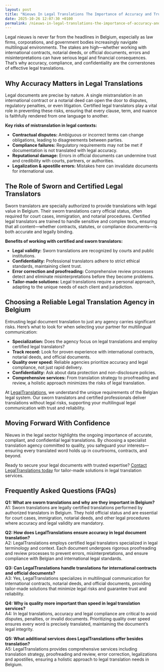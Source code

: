 ```yaml
---
layout: post
title: "Nieuws In Legal Translations The Importance of Accuracy and Trust"
date: 2025-10-26 12:07:30 +0100
permalink: /nieuws-in-legal-translations-the-importance-of-accuracy-and-trust/
---
```

Legal nieuws is never far from the headlines in Belgium, especially as law firms, corporations, and government bodies increasingly navigate multilingual environments. The stakes are high—whether working with international contracts, notarial deeds, or official documents, errors and misinterpretations can have serious legal and financial consequences. That’s why accuracy, compliance, and confidentiality are the cornerstones of effective legal translations.

## Why Accuracy Matters in Legal Translations

Legal documents are precise by nature. A single mistranslation in an international contract or a notarial deed can open the door to disputes, regulatory penalties, or even litigation. Certified legal translators play a vital role in preventing these risks, ensuring that every clause, term, and nuance is faithfully rendered from one language to another.

**Key risks of mistranslation in legal contexts:**
- **Contractual disputes:** Ambiguous or incorrect terms can change obligations, leading to disagreements between parties.
- **Compliance failures:** Regulatory requirements may not be met if documentation is not translated with legal accuracy.
- **Reputational damage:** Errors in official documents can undermine trust and credibility with courts, partners, or authorities.
- **Legalization & apostille errors:** Mistakes here can invalidate documents for international use.

## The Role of Sworn and Certified Legal Translators

Sworn translators are specially authorized to provide translations with legal value in Belgium. Their sworn translations carry official status, often required for court cases, immigration, and notarial procedures. Certified legal translators are trained to handle sensitive and complex texts, ensuring that all content—whether contracts, statutes, or compliance documents—is both accurate and legally binding.

**Benefits of working with certified and sworn translators:**
- **Legal validity:** Sworn translations are recognized by courts and public institutions.
- **Confidentiality:** Professional translators adhere to strict ethical standards, maintaining client trust.
- **Error correction and proofreading:** Comprehensive review processes detect and eliminate misinterpretations before they become problems.
- **Tailor-made solutions:** Legal translations require a personal approach, adapting to the unique needs of each client and jurisdiction.

## Choosing a Reliable Legal Translation Agency in Belgium

Entrusting legal document translation to just any agency carries significant risks. Here’s what to look for when selecting your partner for multilingual communication:

- **Specialization:** Does the agency focus on legal translations and employ certified legal translators?
- **Track record:** Look for proven experience with international contracts, notarial deeds, and official documents.
- **Quality over speed:** Reliable agencies prioritize accuracy and legal compliance, not just rapid delivery.
- **Confidentiality:** Ask about data protection and non-disclosure policies.
- **Comprehensive services:** From translation strategy to proofreading and review, a holistic approach minimizes the risks of legal translation.

At [LegalTranslations](https://www.legaltranslations.be/), we understand the unique requirements of the Belgian legal system. Our sworn translators and certified professionals deliver translations without legal risks, supporting your multilingual legal communication with trust and reliability.

## Moving Forward With Confidence

Nieuws in the legal sector highlights the ongoing importance of accurate, compliant, and confidential legal translations. By choosing a specialist translation agency committed to quality, you safeguard your interests—ensuring every translated word holds up in courtrooms, contracts, and beyond.

Ready to secure your legal documents with trusted expertise? [Contact LegalTranslations today](https://www.legaltranslations.be/) for tailor-made solutions in legal translation services.

## Frequently Asked Questions (FAQs)

**Q1: What are sworn translations and why are they important in Belgium?**  
A1: Sworn translations are legally certified translations performed by authorized translators in Belgium. They hold official status and are essential for court cases, immigration, notarial deeds, and other legal procedures where accuracy and legal validity are mandatory.

**Q2: How does LegalTranslations ensure accuracy in legal document translation?**  
A2: LegalTranslations employs certified legal translators specialized in legal terminology and context. Each document undergoes rigorous proofreading and review processes to prevent errors, misinterpretations, and ensure compliance with Belgian and international legal standards.

**Q3: Can LegalTranslations handle translations for international contracts and official documents?**  
A3: Yes, LegalTranslations specializes in multilingual communication for international contracts, notarial deeds, and official documents, providing tailor-made solutions that minimize legal risks and guarantee trust and reliability.

**Q4: Why is quality more important than speed in legal translation services?**  
A4: In legal translations, accuracy and legal compliance are critical to avoid disputes, penalties, or invalid documents. Prioritizing quality over speed ensures every word is precisely translated, maintaining the document’s legal integrity.

**Q5: What additional services does LegalTranslations offer besides translation?**  
A5: LegalTranslations provides comprehensive services including translation strategy, proofreading and review, error correction, legalizations and apostilles, ensuring a holistic approach to legal translation needs in Belgium.

<script type="application/ld+json">
{
  "@context": "https://schema.org",
  "@type": "BlogPosting",
  "headline": "Nieuws In Legal Translations The Importance of Accuracy and Trust",
  "description": "LegalTranslations is a specialist translation agency delivering certified, high-accuracy legal translations in Belgium. This blog post highlights the importance of accuracy, sworn translations, and choosing a reliable legal translation agency.",
  "url": "https://www.legaltranslations.be/blog/nieuws-in-legal-translations-accuracy-trust",
  "datePublished": "2024-06-01",
  "dateModified": "2024-06-01",
  "author": {
    "@type": "Person",
    "name": "Legal Translations"
  },
  "publisher": {
    "@type": "Person",
    "name": "Legal Translations"
  },
  "mainEntityOfPage": {
    "@type": "WebPage",
    "@id": "https://www.legaltranslations.be/blog/nieuws-in-legal-translations-accuracy-trust"
  },
  "keywords": "Sworn translations, Legal translations, Multilingual communication, International contracts, Notarial deeds, Official documents, Legalizations & apostilles, Proofreading and review, Translation strategy, Translation agency, Quality over speed, Tailor-made solutions, Personal approach, Trust & reliability, Translations without legal risks, Error correction, Misinterpretations in international contracts, legal translation services, certified legal translators, accurate legal document translation",
  "inLanguage": "nl-BE"
}
</script>

<script type="application/ld+json">
{
  "@context": "https://schema.org",
  "@type": "FAQPage",
  "mainEntity": [
    {
      "@type": "Question",
      "name": "What are sworn translations and why are they important in Belgium?",
      "acceptedAnswer": {
        "@type": "Answer",
        "text": "Sworn translations are legally certified translations performed by authorized translators in Belgium. They hold official status and are essential for court cases, immigration, notarial deeds, and other legal procedures where accuracy and legal validity are mandatory."
      }
    },
    {
      "@type": "Question",
      "name": "How does LegalTranslations ensure accuracy in legal document translation?",
      "acceptedAnswer": {
        "@type": "Answer",
        "text": "LegalTranslations employs certified legal translators specialized in legal terminology and context. Each document undergoes rigorous proofreading and review processes to prevent errors, misinterpretations, and ensure compliance with Belgian and international legal standards."
      }
    },
    {
      "@type": "Question",
      "name": "Can LegalTranslations handle translations for international contracts and official documents?",
      "acceptedAnswer": {
        "@type": "Answer",
        "text": "Yes, LegalTranslations specializes in multilingual communication for international contracts, notarial deeds, and official documents, providing tailor-made solutions that minimize legal risks and guarantee trust and reliability."
      }
    },
    {
      "@type": "Question",
      "name": "Why is quality more important than speed in legal translation services?",
      "acceptedAnswer": {
        "@type": "Answer",
        "text": "In legal translations, accuracy and legal compliance are critical to avoid disputes, penalties, or invalid documents. Prioritizing quality over speed ensures every word is precisely translated, maintaining the document’s legal integrity."
      }
    },
    {
      "@type": "Question",
      "name": "What additional services does LegalTranslations offer besides translation?",
      "acceptedAnswer": {
        "@type": "Answer",
        "text": "LegalTranslations provides comprehensive services including translation strategy, proofreading and review, error correction, legalizations and apostilles, ensuring a holistic approach to legal translation needs in Belgium."
      }
    }
  ]
}
</script>